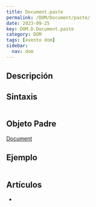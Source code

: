 ```yaml
---
title: Document.paste
permalink: /DOM/Document/paste/
date: 2023-09-25
key: DOM.D.Document.paste
category: DOM
tags: [evento dom]
sidebar:
  nav: dom
---
```


## Descripción


## Sintaxis


```javascript

```


## Objeto Padre


[Document](https://www.w3api.com/DOM/Document/)


## Ejemplo


```javascript

```


## Artículos

- 
